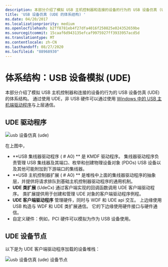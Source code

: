 ```yaml
---
description: 本部分介绍了模拟 USB 主机控制器和连接的设备的行为的 USB 设备仿真 (UDE) 的体系结构。
title: 'USB 设备仿真 (UDE 的体系结构) '
ms.date: 04/20/2017
ms.localizationpriority: medium
ms.openlocfilehash: b2ff8781eb4f27dfa4016f250825e024352659be
ms.sourcegitcommit: 15caaf6d943135efcaf9975927ff3933957acd5d
ms.translationtype: MT
ms.contentlocale: zh-CN
ms.lasthandoff: 08/27/2020
ms.locfileid: "88968930"
---
```

# <a name="architecture-usb-device-emulation-ude"></a>体系结构：USB 设备模拟 (UDE)


本部分介绍了模拟 USB 主机控制器和连接的设备的行为的 USB 设备仿真 (UDE) 的体系结构。 通过使用 UDE，非 USB 硬件可以通过使用 [Windows 中的 USB 主机端驱动程序](usb-device-side-drivers-in-windows.md)与上层通信。

## <a name="ude-drivers"></a>UDE 驱动程序


![usb 设备仿真 (ude) ](images/ude-arch.png)

在上图中，

-   **USB 集线器驱动程序 ( # A0) ** 是 KMDF 驱动程序。 集线器驱动程序负责管理 USB 集线器及其端口、枚举和创建物理设备对象 (PDOs) USB 设备以及其他可能附加到下游端口的集线器。
-   **USB 主机控制器扩展 ( # A0) ** 是堆栈中上面的集线器驱动程序的抽象层，并提供将请求排队到基础主机控制器驱动程序的通用机制。
-   **UDE 类扩展** (UdeCx) 通过客户端实现的回调函数调用 UDE 客户端驱动程序。 类扩展提供用于创建和管理 UDE 对象的客户端驱动程序例程。
-   **UDE 客户端驱动程序** 管理硬件，同时与 WDF 和 UDE api 交互。 上边缘使用 USB 构造与 WDF 和 UDE 类扩展通信。 它的下边缘使用硬件接口与硬件通信。
-   自定义硬件：例如，PCI 硬件可以模拟为作为 USB 设备使用。

## <a name="ude-device-nodes"></a>UDE 设备节点


以下是为 UDE 客户端驱动程序加载的设备堆栈：

![usb 设备仿真 (ude) 设备节点](images/ude-dev-nodes.png)

 

 





